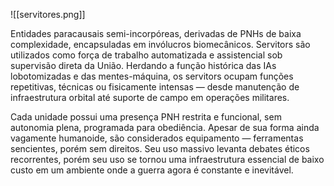 ![[servitores.png]]

Entidades paracausais semi-incorpóreas, derivadas de PNHs de baixa complexidade, encapsuladas em invólucros biomecânicos. Servitors são utilizados como força de trabalho automatizada e assistencial sob supervisão direta da União. Herdando a função histórica das IAs lobotomizadas e das mentes-máquina, os servitors ocupam funções repetitivas, técnicas ou fisicamente intensas — desde manutenção de infraestrutura orbital até suporte de campo em operações militares.

Cada unidade possui uma presença PNH restrita e funcional, sem autonomia plena, programada para obediência. Apesar de sua forma ainda vagamente humanoide, são considerados equipamento — ferramentas sencientes, porém sem direitos. Seu uso massivo levanta debates éticos recorrentes, porém seu uso se tornou uma infraestrutura essencial de baixo custo em um ambiente onde a guerra agora é constante e inevitável.